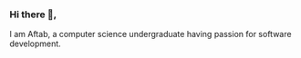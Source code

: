 ### Hi there 👋,
I am Aftab, a computer science undergraduate having passion for software development.

